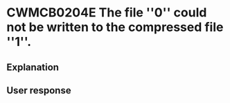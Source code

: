 # CWMCB0204E The file ''0'' could not be written to the compressed file ''1''.

## Explanation

## User response
